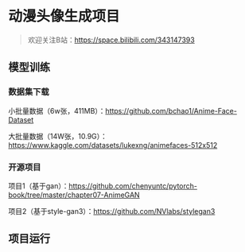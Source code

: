# 动漫头像生成项目
> 欢迎关注B站：https://space.bilibili.com/343147393

## 模型训练

### 数据集下载
小批量数据（6w张，411MB）：https://github.com/bchao1/Anime-Face-Dataset

大批量数据（14W张，10.9G）：https://www.kaggle.com/datasets/lukexng/animefaces-512x512

### 开源项目
项目1（基于gan）：https://github.com/chenyuntc/pytorch-book/tree/master/chapter07-AnimeGAN

项目2（基于style-gan3）：https://github.com/NVlabs/stylegan3

## 项目运行
